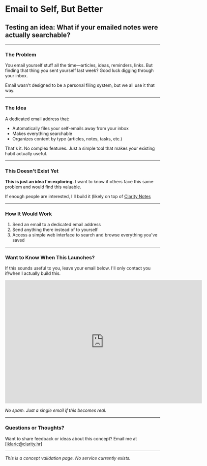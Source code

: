 # Email to Self, But Better

## Testing an idea: What if your emailed notes were actually searchable?

---

### The Problem

You email yourself stuff all the time—articles, ideas, reminders, links. But finding that thing you sent yourself last week? Good luck digging through your inbox.

Email wasn't designed to be a personal filing system, but we all use it that way.

---

### The Idea

A dedicated email address that:
- Automatically files your self-emails away from your inbox
- Makes everything searchable
- Organizes content by type (articles, notes, tasks, etc.)

That's it. No complex features. Just a simple tool that makes your existing habit actually useful.

---

### This Doesn't Exist Yet

**This is just an idea I'm exploring.** I want to know if others face this same problem and would find this valuable.

If enough people are interested, I'll build it (likely on top of [Clarity Notes](https://clarity.hr/notes)

---

### How It Would Work

1. Send an email to a dedicated email address
2. Send anything there instead of to yourself
3. Access a simple web interface to search and browse everything you've saved

---

### Want to Know When This Launches?

If this sounds useful to you, leave your email below. I'll only contact you if/when I actually build this.

<iframe src="https://docs.google.com/forms/d/e/1FAIpQLSdQHc9FSGxYJUSfpz4F4mTUbMZejdpEet0MKKoOT_DbuqnhXA/viewform?usp=dialog" width="640" height="400" frameborder="0" marginheight="0" marginwidth="0">Loading…</iframe>

*No spam. Just a single email if this becomes real.*

---

### Questions or Thoughts?

Want to share feedback or ideas about this concept? Email me at [iklaric@clarity.hr]

---

*This is a concept validation page. No service currently exists.*
